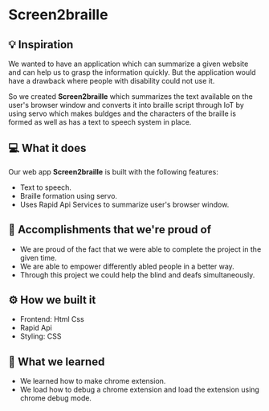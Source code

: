 # Screen2braille

## 💡 Inspiration

We wanted to have an application which can summarize a given website and can help us to grasp the information quickly. But the application would have a drawback where people with disability could not use it.   

So we created **Screen2braille** which summarizes the text available on the user's browser window and converts it into braille script through IoT by using servo which makes buldges and the characters of the braille is formed as well as has a text to speech system in place.

## 💻 What it does

Our web app **Screen2braille** is built with the following features:
- Text to speech.
- Braille formation using servo.
- Uses Rapid Api Services to summarize user's browser window.


## 🏅 Accomplishments that we're proud of

- We are proud of the fact that we were able to complete the project in the given time.
- We are able to empower differently abled people in a better way.
- Through this project we could help the blind and deafs simultaneously.


## ⚙️ How we built it

- Frontend: Html Css
- Rapid Api 
- Styling: CSS

## 📖 What we learned

- We learned how to make chrome extension.
- We load how to debug a chrome extension and load the extension using chrome debug mode.
